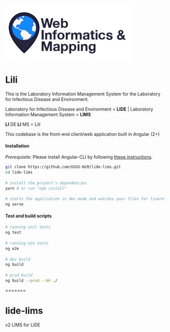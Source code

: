
![WiM](wimlogo.png)

Lili 
============
This is the Laboratory Information Management System for the Laboratory for Infectious Disease and Environment.

Laboratory for Infectious Disease and Environment = **LIDE**  | Laboratory Information Management System = **LIMS**


**LI** DE  **LI** MS  = Lili 

This codebase is the front-end client/web application built in Angular (2+)


#### Installation
*Prerequisite*: Please install Angular-CLI by following [these instructions](https://github.com/angular/angular-cli#installation).

```bash
git clone https://github.com/USGS-WiM/lide-lims.git
cd lide-lims

# install the project's dependencies
yarn # or run "npm install"

# starts the application in dev mode and watches your files for livereload
ng serve
```

#### Test and build scripts

```bash
# running unit tests
ng test

# running e2e tests
ng e2e

# dev build
ng build

# prod build
ng build --prod --bh ./
```
=======
# lide-lims
v2 LIMS for LIDE

